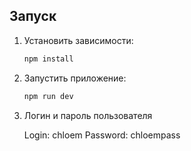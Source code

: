 ## Запуск

1. Установить зависимости:

    ```bash
    npm install
    ```

2. Запустить приложение:

    ```bash
    npm run dev
    ```

3. Логин и пароль пользователя

    Login: chloem
    Password: chloempass
    
